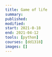 ```yaml
---
title: Game of life
summary:
published:
modified:
start: 2021-0-18
end: 2021-04-12
tools: [python]
courses: [dd1318]
images: []
---
```


